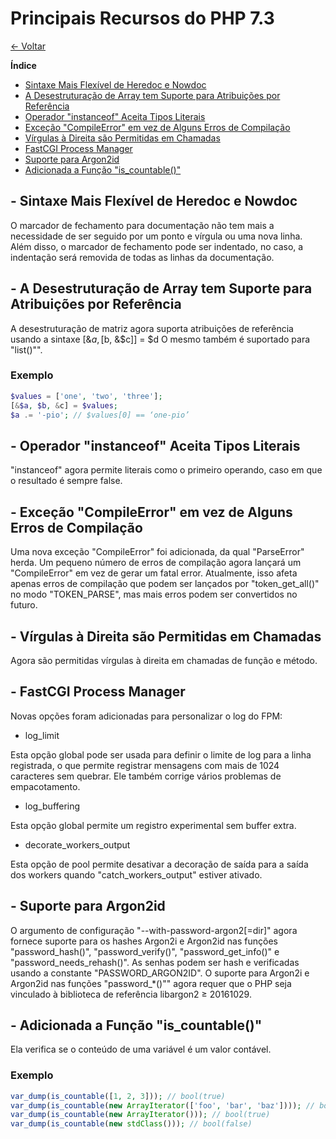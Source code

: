 # Principais Recursos do PHP 7.3

[&larr; Voltar](index.md)

**Índice**
- [Sintaxe Mais Flexível de Heredoc e Nowdoc ](#item-1)
- [A Desestruturação de Array tem Suporte para Atribuições por Referência](#item-2)
- [Operador "instanceof" Aceita Tipos Literais](#item-3)
- [Exceção "CompileError" em vez de Alguns Erros de Compilação](#item-4)
- [Vírgulas à Direita são Permitidas em Chamadas](#item-5)
- [FastCGI Process Manager](#item-6)
- [Suporte para Argon2id](#item-7)
- [Adicionada a Função "is_countable()"](#item-8)


<a id="item-1"></a>

## - Sintaxe Mais Flexível de Heredoc e Nowdoc
O marcador de fechamento para documentação não tem mais a necessidade de ser 
seguido por um ponto e vírgula ou uma nova linha. Além disso, o marcador de 
fechamento pode ser indentado, no caso, a indentação será removida de todas as 
linhas da documentação.


<a id="item-2"></a>

## - A Desestruturação de Array tem Suporte para Atribuições por Referência
A desestruturação de matriz agora suporta atribuições de referência usando a 
sintaxe [&$a, [$b, &$c]] = $d O mesmo também é suportado para "list()"".

### Exemplo
```php
$values = ['one', 'two', 'three'];
[&$a, $b, &c] = $values;
$a .= '-pio'; // $values[0] == ‘one-pio’
```


<a id="item-3"></a>

## - Operador "instanceof" Aceita Tipos Literais
"instanceof" agora permite literais como o primeiro operando, caso em que o 
resultado é sempre false. 


<a id="item-4"></a>

## - Exceção "CompileError" em vez de Alguns Erros de Compilação
Uma nova exceção "CompileError" foi adicionada, da qual "ParseError" herda. 
Um pequeno número de erros de compilação agora lançará um "CompileError" em vez de 
gerar um fatal error. Atualmente, isso afeta apenas erros de compilação que podem 
ser lançados por "token_get_all()" no modo "TOKEN_PARSE", mas mais erros podem ser 
convertidos no futuro. 


<a id="item-5"></a>

## - Vírgulas à Direita são Permitidas em Chamadas
Agora são permitidas vírgulas à direita em chamadas de função e método.


<a id="item-6"></a>

## - FastCGI Process Manager
Novas opções foram adicionadas para personalizar o log do FPM: 

 - log_limit

Esta opção global pode ser usada para definir o limite de log para a linha 
registrada, o que permite registrar mensagens com mais de 1024 caracteres sem 
quebrar. Ele também corrige vários problemas de empacotamento. 

 - log_buffering

Esta opção global permite um registro experimental sem buffer extra.

 - decorate_workers_output

Esta opção de pool permite desativar a decoração de saída para a saída dos 
workers quando "catch_workers_output" estiver ativado. 


<a id="item-7"></a>

## - Suporte para Argon2id
O argumento de configuração "--with-password-argon2[=dir]" agora fornece suporte 
para os hashes Argon2i e Argon2id nas funções "password_hash()", 
"password_verify()", "password_get_info()" e "password_needs_rehash()". 
As senhas podem ser hash e verificadas usando a constante "PASSWORD_ARGON2ID". 
O suporte para Argon2i e Argon2id nas funções "password_*()"" agora requer que 
o PHP seja vinculado à biblioteca de referência libargon2 ≥ 20161029. 


<a id="item-7"></a>

## - Adicionada a Função "is_countable()"
Ela verifica se o conteúdo de uma variável é um valor contável.

### Exemplo
```php
var_dump(is_countable([1, 2, 3])); // bool(true)
var_dump(is_countable(new ArrayIterator(['foo', 'bar', 'baz']))); // bool(true)
var_dump(is_countable(new ArrayIterator())); // bool(true)
var_dump(is_countable(new stdClass())); // bool(false)
```